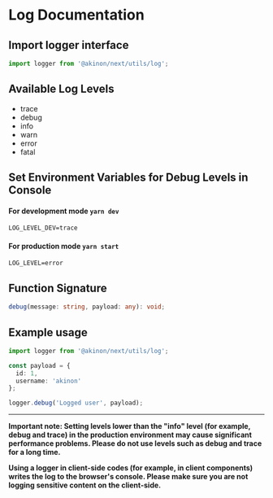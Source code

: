 # Log Documentation

## Import logger interface

```typescript
import logger from '@akinon/next/utils/log';
```

## Available Log Levels

- trace
- debug
- info
- warn
- error
- fatal

## Set Environment Variables for Debug Levels in Console

#### For development mode `yarn dev`
``LOG_LEVEL_DEV=trace``

#### For production mode `yarn start`
``LOG_LEVEL=error``

## Function Signature

```typescript
debug(message: string, payload: any): void;
```

## Example usage

```typescript
import logger from '@akinon/next/utils/log';

const payload = {
  id: 1,
  username: 'akinon'
};

logger.debug('Logged user', payload);
```
---

**Important note: Setting levels lower than the "info" level (for example, debug and trace) in the production environment may cause significant performance problems. Please do not use levels such as debug and trace for a long time.**

**Using a logger in client-side codes (for example, in client components) writes the log to the browser's console. Please make sure you are not logging sensitive content on the client-side.**
